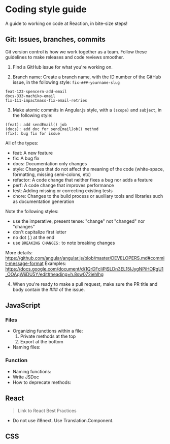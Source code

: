 # Coding style guide

A guide to working on code at Reaction, in bite-size steps!

## Git: Issues, branches, commits

Git version control is how we work together as a team. Follow these guidelines to make releases and code reviews smoother.

1. Find a GitHub issue for what you're working on.

2. Branch name: Create a branch name, with the ID number of the GitHub issue, in the following style:
`fix-###-yourname-slug`

```
feat-123-spencern-add-email
docs-333-machiko-email
fix-111-impactmass-fix-email-retries
```

3. Make atomic commits in Angular.js style, with a `(scope)` and `subject`, in the following style:

```
(feat): add sendEmail() job
(docs): add doc for sendEmailJob() method
(fix): bug fix for issue
```

All of the types:
- feat: A new feature
- fix: A bug fix
- docs: Documentation only changes
- style: Changes that do not affect the meaning of the code (white-space, formatting, missing semi-colons, etc)
- refactor: A code change that neither fixes a bug nor adds a feature
- perf: A code change that improves performance
- test: Adding missing or correcting existing tests
- chore: Changes to the build process or auxiliary tools and libraries such as documentation generation

Note the following styles:
- use the imperative, present tense: "change" not "changed" nor "changes"
- don't capitalize first letter
- no dot (.) at the end
- use `BREAKING CHANGES:` to note breaking changes

More details: https://github.com/angular/angular.js/blob/master/DEVELOPERS.md#commit-message-format
Examples: https://docs.google.com/document/d/1QrDFcIiPjSLDn3EL15IJygNPiHORgU1_OOAqWjiDU5Y/edit#heading=h.8sw072iehlhg

4. When you're ready to make a pull request, make sure the PR title and body contain the ### of the issue.

## JavaScript

<Add sentence here about why consistent JavaScript file and function conventions are important.>

### Files

- Organizing functions within a file:
  1. Private methods at the top
  2. Export at the bottom
- Naming files:

### Function

- Naming functions:
- Write JSDoc
- How to deprecate methods:

## React

> Link to React Best Practices

- Do not use i18next. Use Translation.Component.

## CSS



